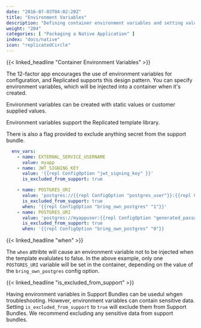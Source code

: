 ```yaml
---
date: "2016-07-03T04:02:20Z"
title: "Environment Variables"
description: "Defining container environment variables and setting values dynamically"
weight: "204"
categories: [ "Packaging a Native Application" ]
index: "docs/native"
icon: "replicatedCircle"
---
```


{{< linked_headline "Container Environment Variables" >}}

The 12-factor app encourages the use of environment variables for configuration, and Replicated supports this design pattern. You can specify
environment variables, which will be injected into a container when it's created.

Environment variables can be created with static values or customer supplied values.

Environment variables support the Replicated template library.

There is also a flag provided to exclude anything secret from the support bundle.

```yaml
  env_vars:
    - name: EXTERNAL_SERVICE_USERNAME
      value: myapp
    - name: JWT_SIGNING_KEY
      value: '{{repl ConfigOption "jwt_signing_key" }}'
      is_excluded_from_support: true

    - name: POSTGRES_URI
      value: 'postgres://{{repl ConfigOption "postgres_user"}}:{{repl ConfigOption "postgres_pass"}}@{{repl ConfigOption "postgres_host"}}:5432'
      is_excluded_from_support: true
      when: '{{repl ConfigOption "bring_own_postgres" "1"}}'
    - name: POSTGRES_URI
      value: 'postgres://myappuser:{{repl ConfigOption "generated_password"}}@{{repl NodePrivateIPAddress "DB" "postgres"}}:5432'
      is_excluded_from_support: true
      when: '{{repl ConfigOption "bring_own_postgres" "0"}}
```

{{< linked_headline "when" >}}

The `when` attribte will cause an environment variable not to be injected when the template evalulates to false. In the above example, only one `POSTGRES_URI` variable will be set in the container, depending on the value of the `bring_own_postgres` config option.

{{< linked_headline "is_excluded_from_support" >}}

Having environment variables in Support Bundles can be usedul whgen troubleshooting. However, environment variables can contain sensitive data.  Setting `is_excluded_from_support` to `true` will exclude them from Support Bundles. We recommend excluding any sensitive data from support bundles.
